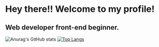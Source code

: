 # Hey there!! Welcome to my profile!
## Web developer front-end beginner.

![Anurag's GitHub stats](https://github-readme-stats.vercel.app/api?username=brayanmm6&show_icons=true&theme=radical)
[![Top Langs](https://github-readme-stats.vercel.app/api/top-langs/?username=brayanmm6&layout=donut)](https://github.com/brayanmm6/github-readme-stats)
